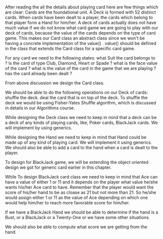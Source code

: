 After reading the all the details about playing card here are few things which are clear:
Cards are the foundational unit.
A Deck is formed with 52 distinct cards.
When cards have been dealt to a player, the cards which belong to that player form a Hand for him/her.
A deck of cards actually does not have much value if we do not know what card game we are going to play with our deck of cards, because the value of the cards depends on the type of card game. This makes our Card class an abstract class since we won't be having a concrete implementation of the value() . value() should be defined in the class that extends the Card class for a specific card game.

For any card we need to the following states:
what Suit the card belongs to ?
Is the card of type Club, Diamond, Heart or Spade ?
what is the face value of the card ?
what is the value of the card in the game that we are playing ?
has the card already been dealt ?


From above discussion we design the Card class. 

We should be able to do the following operations on our Deck of cards:
shuffle the deck.
deal the card that is on top of the deck.
To shuffle the deck we would be using Fisher-Yates Shuffle algorithm, which is discussed in details in our Algorithms course.

While designing the Deck class we need to keep in mind that a deck can be a deck of any kinds of playing cards, like, Poker cards, BlackJack cards. We will implement by using generics.

While designing the Hand we need to keep in mind that Hand could be made up of any kind of playing card. We will implement it using generics. We should also be able to add a card to the hand when a card is dealt to the player.

To design for BlackJack game, we will be extending the object oriented design we got for generic card earlier in this chapter.

While To design BlackJack card class we need to keep in mind that Ace can have a value of either 1 or 11 and it depends on the player what value he/she wants his/her Ace card to have. Remember that the player would want the score of his/her hand to be as cloase as 21 but not more than 21. So he/she would assign either 1 or 11 as the value of Ace depending on which one would help him/her to reach more favorable score for him/her.




If we have a BlackJack Hand we should be able to determine if the hand is a Bust, or a BlackJack or a Twenty-One or we have some other situations.

We should also be able to compute what score we are getting from the hand.

